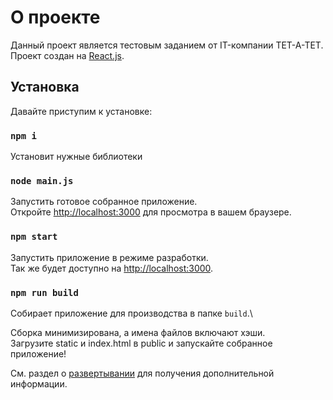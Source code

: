 # О проекте

Данный проект является тестовым заданием от IT-компании TET-A-TET.\
Проект создан на [React.js](https://github.com/facebook/create-react-app).

## Установка

Давайте приступим к установке:

### `npm i`

Установит нужные библиотеки

### `node main.js`
Запустить готовое собранное приложение.\
Откройте [http://localhost:3000](http://localhost:3000) для просмотра в вашем браузере.

### `npm start`

Запустить приложение в режиме разработки.\
Так же будет доступно на [http://localhost:3000](http://localhost:3000).

### `npm run build`

Собирает приложение для производства в папке `build`.\

Сборка минимизирована, а имена файлов включают хэши.\
Загрузите static и index.html в public и запускайте собранное приложение!

См. раздел о [развертывании](https://facebook.github.io/create-react-app/docs/deployment) для получения дополнительной информации.
